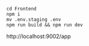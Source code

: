 ```
cd Frontend
npm i
mv .env.staging .env
npm run build && npm run dev
```

http://localhost:9002/app